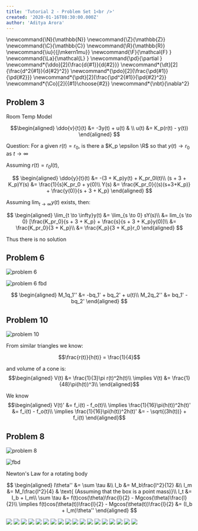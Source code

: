 ```yaml
---
title: 'Tutorial 2 - Problem Set 1<br />'
created: '2020-01-16T08:30:00.000Z'
author: 'Aditya Arora'
---
```

\newcommand{\N}{\mathbb{N}}
\newcommand{\Z}{\mathbb{Z}}
\newcommand{\C}{\mathbb{C}}
\newcommand{\R}{\mathbb{R}}
\newcommand{\iu}{{j\mkern1mu}}
\newcommand{\F}{\mathcal{F} }
\newcommand{\La}{\mathcal{L} }
\newcommand{\pd}{\partial }
\newcommand*{\ddo}[2]{\frac{d{#1}}{d{#2}}}
\newcommand*{\dt}[2]{\frac{d^2{#1}}{d{#2}^2}}
\newcommand*{\pdo}[2]{\frac{\pd{#1}}{\pd{#2}}}
\newcommand*{\pdt}[2]{\frac{\pd^2{#1}}{\pd{#2}^2}}
\newcommand*{\Co}[2]{\{#1\}\choose\{#2\}}
\newcommand*{\nbt}{\nabla^2}

## Problem 3

Room Temp Model

$$\begin{aligned}
\ddo{v}{t}(t) &= -3y(t) + u(t) & \\
u(t) &= K_p(r(t) - y(t))
\end{aligned}
$$

Question: For a given $r(t) = r_0$,  is there a $K_p \epsilon \R$ so that $y(t) \to r_0$ as $t \to \infty$


Assuming $r(t) = r_0 I(t)$,

$$
\begin{aligned}
\ddo{y}{t}(t) &= -(3 + K_p)y(t) + K_pr_0I(t)\\
(s + 3 + K_p)Y(s) &= \frac{1}{s}K_pr_0 + y(0)\\
Y(s) &= \frac{K_pr_0}{(s)(s+3+K_p)} + \frac{y(0)}{s + 3 + K_p}
\end{aligned}
$$  


Assuming $\lim_{t\to\infty}y(t)$ exists, then:

$$
\begin{aligned}
\lim_{t \to \infty}y(t) &= \lim_{s \to 0} sY(s)\\
&= lim_{s \to 0} [\frac{K_pr_0}{s + 3 + K_p} + \frac{s}{s + 3 + K_p}y(0)]\\
&= \frac{K_pr_0}{3 + K_p}\\
&= \frac{K_p}{3 + K_p}r_0
\end{aligned}
$$

Thus there is no solution

## Problem 6

![problem 6](../../attachments/tut_02_p6.png)

![problem 6 fbd](../../attachments/tut_02_p6_fbd.png)

$$
\begin{aligned}
M_1q_1'' &= -bq_1' + bq_2' + u(t)\\
M_2q_2'' &= bq_1' - bq_2'
\end{aligned}
$$

## Problem 10
![problem 10](../../attachments/tut_01_p10.png)

From similar triangles we know: 

$$\frac{r(t)}{h(t)} = \frac{1}{4}$$

and volume of a cone is:
$$\begin{aligned}
V(t) &= \frac{1}{3}\pi r(t)^2h(t)\\
\implies V(t) &= \frac{1}{48}\pi(h(t))^3\\
\end{aligned}$$

We know
$$\begin{aligned}
V(t)' &= f_i(t) - f_o(t)\\
\implies \frac{1}{16}\pi(h(t))^2h(t)' &= f_i(t) - f_o(t)\\
\implies \frac{1}{16}\pi(h(t))^2h(t)' &= - \sqrt{(3h(t))} + f_i(t)
\end{aligned}$$

## Problem 8

![problem 8](../../attachments/tut_02_p8.png)

![fbd](../../attachments/tut_02_p8_fbd.png)


Newton's Law for a rotating body

$$
\begin{aligned}
I\theta'' &= \sum \tau &\\
I_b &= M_b\frac{l^2}{12} &\\
I_m &= M_l\frac{l^2}{4} & \text{ (Assuming that the box is a point mass)}\\
I_t &= I_b + I_m\\
\sum \tau &= f(t)cos(\theta)\frac{l}{2} - Mgcos(\theta)\frac{l}{2}\\
\implies f(t)cos(\theta(t))\frac{l}{2} - Mgcos(\theta(t))\frac{l}{2} &= (I_b + I_m)\theta''
\end{aligned}
$$


![](../../attachments/.png)
![](../../attachments/.png)
![](../../attachments/.png)
![](../../attachments/.png)
![](../../attachments/.png)
![](../../attachments/.png)
![](../../attachments/.png)
![](../../attachments/.png)
![](../../attachments/.png)
![](../../attachments/.png)
![](../../attachments/.png)
![](../../attachments/.png)
![](../../attachments/.png)
![](../../attachments/.png)
![](../../attachments/.png)
![](../../attachments/.png)
![](../../attachments/.png)
![](../../attachments/.png)

